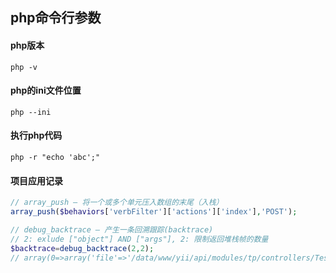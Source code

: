 ## php命令行参数

#### php版本
	php -v

#### php的ini文件位置
	php --ini

#### 执行php代码
	php -r "echo 'abc';"


#### 项目应用记录
~~~php
// array_push — 将一个或多个单元压入数组的末尾（入栈）
array_push($behaviors['verbFilter']['actions']['index'],'POST');

// debug_backtrace — 产生一条回溯跟踪(backtrace)
// 2: exlude ["object"] AND ["args"], 2: 限制返回堆栈帧的数量
$backtrace=debug_backtrace(2,2);
// array(0=>array('file'=>'/data/www/yii/api/modules/tp/controllers/TestController.php','line'=>50,'function'=>'responseSuccess','class'=>'common\\core\\PubFunction','type'=>'::',),1=>array('function'=>'actionFormat','class'=>'api\\modules\\tp\\controllers\\TestController','type'=>'->',),)",

~~~